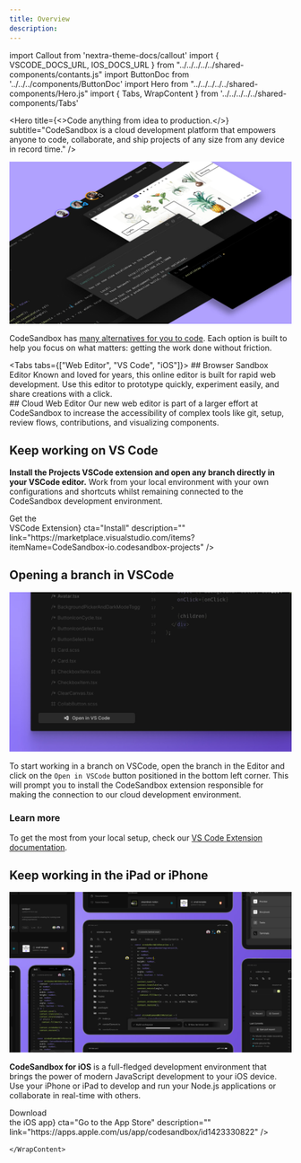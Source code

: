 ```yaml
---
title: Overview
description:
---
```


import Callout from 'nextra-theme-docs/callout'
import { VSCODE_DOCS_URL, IOS_DOCS_URL } from "../../../../../shared-components/contants.js"
import ButtonDoc from '../../../components/ButtonDoc'
import Hero from "../../../../../shared-components/Hero.js"
import { Tabs, WrapContent } from '../../../../../shared-components/Tabs'

<Hero 
  title={<>Code anything from idea to production.</>}
  subtitle="CodeSandbox is a cloud development platform that empowers anyone to code, collaborate, and ship projects of any size from any device in record time."
/>

![](../images/cover-projects.jpg)

CodeSandbox has [many alternatives for you to code](../introduction/overview). Each option is built to help you focus on what matters: getting the work done  without friction. 

<Tabs tabs={["Web Editor", "VS Code", "iOS"]}>
    <WrapContent>
    ## Browser Sandbox Editor
      Known and loved for years, this online editor is built for rapid web development. Use this editor to prototype quickly, experiment easily, and share creations with a click.
      <br/>
    ## Cloud Web Editor
       Our new web editor is part of a larger effort at CodeSandbox to increase the accessibility of complex tools like git, setup, review flows, contributions, and visualizing components. 
    </WrapContent>
     <WrapContent>
## Keep working on VS Code

**Install the Projects VSCode extension and open any branch directly in your VSCode editor.** Work from your local environment with your own configurations and shortcuts whilst remaining connected to the CodeSandbox development environment.

<div className="ctaContainer">
    <ButtonDoc title={<>Get the <br/>VSCode Extension</>} cta="Install" description="" link="https://marketplace.visualstudio.com/items?itemName=CodeSandbox-io.codesandbox-projects" />
</div>

## Opening a branch in VSCode

![Open in vscode button](../images/getting-openvscode.jpg)

To start working in a branch on VSCode, open the branch in the Editor and click on the `Open in VSCode` button positioned in the bottom left corner. This will prompt you to install the CodeSandbox extension  responsible for making the connection to our cloud development environment.

### Learn more

To get the most from your local setup, check our [VS Code Extension documentation](https://codesandbox.io/docs/vscode).    
    </WrapContent>
    <WrapContent>
## Keep working in the iPad or iPhone

![iOS-App](../images/iOS-iPad.jpg)

**CodeSandbox for iOS** is a full-fledged development environment that brings the power of modern JavaScript development to your iOS device. Use your iPhone or iPad to develop and run your Node.js applications or collaborate in real-time with others.

<div className="ctaContainer">
    <ButtonDoc title={<>Download <br/>the iOS app</>} cta="Go to the App Store" description="" link="https://apps.apple.com/us/app/codesandbox/id1423330822" />
</div>

    </WrapContent>
    
</Tabs>


